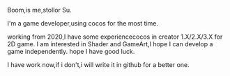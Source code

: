 Boom,is me,stollor Su.

I'm a game developer,using cocos for the most time.

working from 2020,I have some experiencecocos in creator 1.X/2.X/3.X for 2D game. I am interested in Shader and GameArt,I hope I can develop a game independently.
hope I have good luck.

I have work now,if i don't,i will write it in github for a better one.

